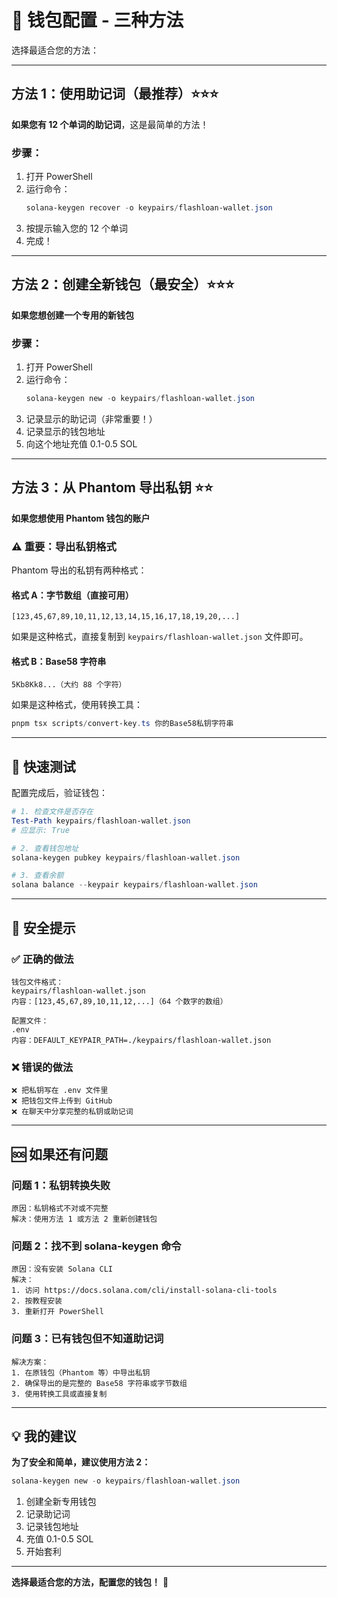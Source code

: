 # 💼 钱包配置 - 三种方法

选择最适合您的方法：

---

## 方法 1：使用助记词（最推荐）⭐⭐⭐

**如果您有 12 个单词的助记词**，这是最简单的方法！

### 步骤：

1. 打开 PowerShell
2. 运行命令：
   ```powershell
   solana-keygen recover -o keypairs/flashloan-wallet.json
   ```
3. 按提示输入您的 12 个单词
4. 完成！

---

## 方法 2：创建全新钱包（最安全）⭐⭐⭐

**如果您想创建一个专用的新钱包**

### 步骤：

1. 打开 PowerShell
2. 运行命令：
   ```powershell
   solana-keygen new -o keypairs/flashloan-wallet.json
   ```
3. 记录显示的助记词（非常重要！）
4. 记录显示的钱包地址
5. 向这个地址充值 0.1-0.5 SOL

---

## 方法 3：从 Phantom 导出私钥 ⭐⭐

**如果您想使用 Phantom 钱包的账户**

### ⚠️ 重要：导出私钥格式

Phantom 导出的私钥有两种格式：

#### **格式 A：字节数组（直接可用）**
```
[123,45,67,89,10,11,12,13,14,15,16,17,18,19,20,...]
```
如果是这种格式，直接复制到 `keypairs/flashloan-wallet.json` 文件即可。

#### **格式 B：Base58 字符串**
```
5Kb8Kk8...（大约 88 个字符）
```

如果是这种格式，使用转换工具：

```powershell
pnpm tsx scripts/convert-key.ts 你的Base58私钥字符串
```

---

## 🎯 快速测试

配置完成后，验证钱包：

```powershell
# 1. 检查文件是否存在
Test-Path keypairs/flashloan-wallet.json
# 应显示: True

# 2. 查看钱包地址
solana-keygen pubkey keypairs/flashloan-wallet.json

# 3. 查看余额
solana balance --keypair keypairs/flashloan-wallet.json
```

---

## 🔐 安全提示

### ✅ 正确的做法

```
钱包文件格式：
keypairs/flashloan-wallet.json
内容：[123,45,67,89,10,11,12,...]（64 个数字的数组）

配置文件：
.env
内容：DEFAULT_KEYPAIR_PATH=./keypairs/flashloan-wallet.json
```

### ❌ 错误的做法

```
❌ 把私钥写在 .env 文件里
❌ 把钱包文件上传到 GitHub
❌ 在聊天中分享完整的私钥或助记词
```

---

## 🆘 如果还有问题

### 问题 1：私钥转换失败
```
原因：私钥格式不对或不完整
解决：使用方法 1 或方法 2 重新创建钱包
```

### 问题 2：找不到 solana-keygen 命令
```
原因：没有安装 Solana CLI
解决：
1. 访问 https://docs.solana.com/cli/install-solana-cli-tools
2. 按教程安装
3. 重新打开 PowerShell
```

### 问题 3：已有钱包但不知道助记词
```
解决方案：
1. 在原钱包（Phantom 等）中导出私钥
2. 确保导出的是完整的 Base58 字符串或字节数组
3. 使用转换工具或直接复制
```

---

## 💡 我的建议

**为了安全和简单，建议使用方法 2：**
```powershell
solana-keygen new -o keypairs/flashloan-wallet.json
```

1. 创建全新专用钱包
2. 记录助记词
3. 记录钱包地址
4. 充值 0.1-0.5 SOL
5. 开始套利

---

**选择最适合您的方法，配置您的钱包！** 🚀
